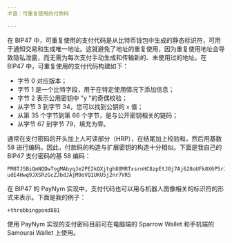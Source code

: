 ```yaml
---
术语：可重复使用的付款码

---
```

在 BIP47 中，可重复使用的支付代码是从比特币钱包中生成的静态标识符，可用于通知交易和生成唯一地址。这就避免了地址的重复使用，因为重复使用地址会导致隐私泄露，而无需为每次支付手动生成和传输新的、未使用过的地址。在 BIP47 中，可重复使用的支付代码构建如下：


- 字节 0 对应版本；
- 字节 1 是一个比特字段，用于在特定使用情况下添加信息；
- 字节 2 表示公用密钥中 "y "的奇偶校验；
- 从字节 3 到字节 34，您可以找到公钥的 `x` 值；
- 从第 35 个字节到第 66 个字节，是与公开密钥相关的链码；
- 从字节 67 到字节 79，填充为零。

通常在支付密码的开头加上人可读部分（HRP），在结尾加上校验和，然后用基数 58 进行编码。因此，付款码的构造与扩展密钥的构造十分相似。下面是我自己的 BIP47 支付密码的基 58 编码：

```text
PM8TJSBiQmNQDwTogMAbyqJe2PE2kQXjtgh88MRTxsrnHC8zpEtJ8j7Aj628oUFk8X6P5rJ7P5qD
udE4Hwq9JXSRzGcZJbdJAjM9oVQ1UKU5j2nr7VR5
```

在 BIP47 的 PayNym 实现中，支付代码也可以用与机器人图像相关的标识符的形式来表示。下面是我的例子：

```text
+throbbingpond8B1
```

使用 PayNym 实现的支付密码目前可在电脑端的 Sparrow Wallet 和手机端的 Samourai Wallet 上使用。